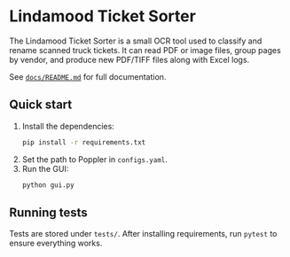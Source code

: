 # Lindamood Ticket Sorter

The Lindamood Ticket Sorter is a small OCR tool used to classify and rename scanned truck tickets. It can read PDF or image files, group pages by vendor, and produce new PDF/TIFF files along with Excel logs.

See [`docs/README.md`](docs/README.md) for full documentation.

## Quick start

1. Install the dependencies:
   ```bash
   pip install -r requirements.txt
   ```
2. Set the path to Poppler in `configs.yaml`.
3. Run the GUI:
   ```bash
   python gui.py
   ```

## Running tests

Tests are stored under `tests/`. After installing requirements, run `pytest` to ensure everything works.
